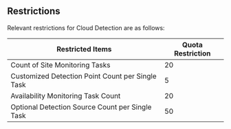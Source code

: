 ## Restrictions
Relevant restrictions for Cloud Detection are as follows:

Restricted Items | Quota Restriction
---|---
Count of Site Monitoring Tasks | 20
Customized Detection Point Count per Single Task | 5
Availability Monitoring Task Count | 20
Optional Detection Source Count per Single Task | 50
